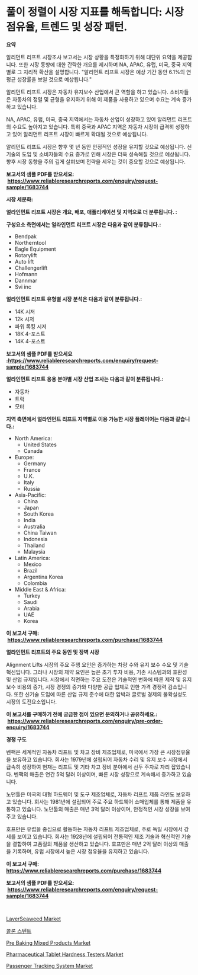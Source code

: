 <p><h1>풀이 정렬이 시장 지표를 해독합니다: 시장 점유율, 트렌드 및 성장 패턴.</h1></p><p><strong>요약</strong></p>
<p><p>알리먼트 리프트 시장조사 보고서는 시장 상황을 특정화하기 위해 대단위 요약을 제공합니다. 또한 시장 동향에 대한 간략한 개요를 제시하며 NA, APAC, 유럽, 미국, 중국 지역별로 그 지리적 확산을 설명합니다. "알리먼트 리프트 시장은 예상 기간 동안 6.1%의 연평균 성장률을 보일 것으로 예상됩니다." </p><p>알리먼트 리프트 시장은 자동차 유지보수 산업에서 큰 역할을 하고 있습니다. 소비자들은 자동차의 정렬 및 균형을 유지하기 위해 이 제품을 사용하고 있으며 수요는 계속 증가하고 있습니다. </p><p>NA, APAC, 유럽, 미국, 중국 지역에서는 자동차 산업이 성장하고 있어 알리먼트 리프트의 수요도 높아지고 있습니다. 특히 중국과 APAC 지역은 자동차 시장이 급격히 성장하고 있어 알리먼트 리프트 시장이 빠르게 확대될 것으로 예상됩니다.</p><p>알리먼트 리프트 시장은 향후 몇 년 동안 안정적인 성장을 유지할 것으로 예상됩니다. 신기술의 도입 및 소비자들의 수요 증가로 인해 시장은 더욱 성숙해질 것으로 예상됩니다. 향후 시장 동향을 주의 깊게 살펴보며 전략을 세우는 것이 중요할 것으로 예상됩니다.</p></p>
<p><strong>보고서의 샘플 PDF를 받으세요: &nbsp;<a href="https://www.reliableresearchreports.com/enquiry/request-sample/1683744">https://www.reliableresearchreports.com/enquiry/request-sample/1683744</a></strong></p>
<p><strong>시장 세분화:</strong></p>
<p><strong> 얼라인먼트 리프트 시장은 개요, 배포, 애플리케이션 및 지역으로 더 분류됩니다. :</strong></p>
<p><strong>구성요소 측면에서는 얼라인먼트 리프트 시장은 다음과 같이 분류됩니다.:</strong></p>
<p><ul><li>Bendpak</li><li>Northerntool</li><li>Eagle Equipment</li><li>Rotarylift</li><li>Auto lift</li><li>Challengerlift</li><li>Hofmann</li><li>Dannmar</li><li>Svi inc</li></ul></p>
<p><strong> 얼라인먼트 리프트 유형별 시장 분석은 다음과 같이 분류됩니다.:</strong></p>
<p><ul><li>14K 시저</li><li>12k 시저</li><li>파워 록킹 시저</li><li>18K 4-포스트</li><li>14K 4-포스트</li></ul></p>
<p><strong>보고서의 샘플 PDF를 받으세요 :<a href="https://www.reliableresearchreports.com/enquiry/request-sample/1683744">https://www.reliableresearchreports.com/enquiry/request-sample/1683744</a></strong></p>
<p><strong> 얼라인먼트 리프트 응용 분야별 시장 산업 조사는 다음과 같이 분류됩니다.:</strong></p>
<p><ul><li>자동차</li><li>트럭</li><li>모터</li></ul></p>
<p><strong>지역 측면에서 얼라인먼트 리프트 지역별로 이용 가능한 시장 플레이어는 다음과 같습니다.:</strong></p>
<p><ul>
    <li>
        North America:
        <ul>
            <li>United States</li>
            <li>Canada</li>
        </ul>
    </li>
    <li>
        Europe:
        <ul>
            <li>Germany</li>
            <li>France</li>
            <li>U.K.</li>
            <li>Italy</li>
            <li>Russia</li>
        </ul>
    </li>
    <li>
        Asia-Pacific:
        <ul>
            <li>China</li>
            <li>Japan</li>
            <li>South Korea</li>
            <li>India</li>
            <li>Australia</li>
            <li>China Taiwan</li>
            <li>Indonesia</li>
            <li>Thailand</li>
            <li>Malaysia</li>
        </ul>
    </li>
    <li>
        Latin America:
        <ul>
            <li>Mexico</li>
            <li>Brazil</li>
            <li>Argentina Korea</li>
            <li>Colombia</li>
        </ul>
    </li>
    <li>
        Middle East & Africa:
        <ul>
            <li>Turkey</li>
            <li>Saudi</li>
            <li>Arabia</li>
            <li>UAE</li>
            <li>Korea</li>
        </ul>
    </li>
    </ul></p>
<p><strong>이 보고서 구매: &nbsp;<a href="https://www.reliableresearchreports.com/purchase/1683744">https://www.reliableresearchreports.com/purchase/1683744</a></strong></p>
<p><strong>얼라인먼트 리프트의 주요 동인 및 장벽 시장</strong></p>
<p><p>Alignment Lifts 시장의 주요 주행 요인은 증가하는 차량 수와 유지 보수 수요 및 기술 혁신입니다. 그러나 시장의 제약 요인은 높은 초기 투자 비용, 기존 시스템과의 호환성 및 산업 규제입니다. 시장에서 직면하는 주요 도전은 기술적인 변화에 따른 제작 및 유지 보수 비용의 증가, 시장 경쟁의 증가와 다양한 공급 업체로 인한 가격 경쟁력 감소입니다. 또한 신기술 도입에 따른 산업 규제 준수에 대한 압박과 글로벌 경제의 불확실성도 시장의 도전요소입니다.</p></p>
<p><strong>이 보고서를 구매하기 전에 궁금한 점이 있으면 문의하거나 공유하세요.: &nbsp;<a href="https://www.reliableresearchreports.com/enquiry/pre-order-enquiry/1683744">https://www.reliableresearchreports.com/enquiry/pre-order-enquiry/1683744</a></strong></p>
<p><strong>경쟁 구도</strong></p>
<p><p>벤팩은 세계적인 자동차 리프트 및 차고 장비 제조업체로, 미국에서 가장 큰 시장점유율을 보유하고 있습니다. 회사는 1979년에 설립되어 자동차 수리 및 유지 보수 시장에서 급속히 성장하여 현재는 리프트 및 기타 차고 장비 분야에서 선두 주자로 자리 잡았습니다. 벤팩의 매출은 연간 5억 달러 이상이며, 빠른 시장 성장으로 계속해서 증가하고 있습니다.</p><p>노던툴은 미국의 대형 하드웨어 및 도구 제조업체로, 자동차 리프트 제품 라인도 보유하고 있습니다. 회사는 1981년에 설립되어 주로 주요 하드웨어 소매업체를 통해 제품을 유통하고 있습니다. 노던툴의 매출은 매년 3억 달러 이상이며, 안정적인 시장 성장을 보여주고 있습니다.</p><p>호프만은 유럽을 중심으로 활동하는 자동차 리프트 제조업체로, 주로 독일 시장에서 강세를 보이고 있습니다. 회사는 1928년에 설립되어 전통적인 제조 기술과 혁신적인 기술을 결합하여 고품질의 제품을 생산하고 있습니다. 호프만은 매년 2억 달러 이상의 매출을 기록하며, 유럽 시장에서 높은 시장 점유율을 유지하고 있습니다.</p></p>
<p><strong>이 보고서 구매: &nbsp; <a href="https://www.reliableresearchreports.com/purchase/1683744">https://www.reliableresearchreports.com/purchase/1683744</a></strong></p>
<p><strong>보고서의 샘플 PDF를 받으세요: &nbsp;<a href="https://www.reliableresearchreports.com/enquiry/request-sample/1683744">https://www.reliableresearchreports.com/enquiry/request-sample/1683744</a></strong><strong></strong></p>
<p>&nbsp;</p>
<p><p><a href="https://github.com/joannagoyvaerts/Market-Research-Report-List-1/blob/main/laverseaweed-market.md">LaverSeaweed Market</a></p><p><a href="https://medium.com/@dinamoghazi/%EB%8C%80%EC%9E%A5-%EC%8A%A4%ED%85%90%ED%8A%B8-%EC%8B%9C%EC%9E%A5-%EC%8B%9C%EC%9E%A5-cagr-%EC%8B%9C%EC%9E%A5-%EB%8F%99%ED%96%A5-%EB%B0%8F-%EC%84%B1%EC%9E%A5-%EC%A0%84%EB%9E%B5%EC%97%90-%EB%8C%80%ED%95%9C-%ED%86%B5%EC%B0%B0%EB%A0%A5-187af6b3468a">콜론 스텐트</a></p><p><a href="https://github.com/lubmix/Market-Research-Report-List-1/blob/main/pre-baking-mixed-products-market.md">Pre Baking Mixed Products Market</a></p><p><a href="https://gentle-editor-9db.notion.site/Pharmaceutical-Tablet-Hardness-Testers-Market-Centers-on-Aspects-such-as-Market-Growth-Market-Share-9a811c2ae254421d83ed3f8340e2fe5f">Pharmaceutical Tablet Hardness Testers Market</a></p><p><a href="https://spotless-saver-8fd.notion.site/Passenger-Tracking-System-Market-Dynamics-2024-2031-Also-about-Its-Market-Trends-Projections-and--d5a71d082dd6474b8d043c2df1b70af0">Passenger Tracking System Market</a></p></p>